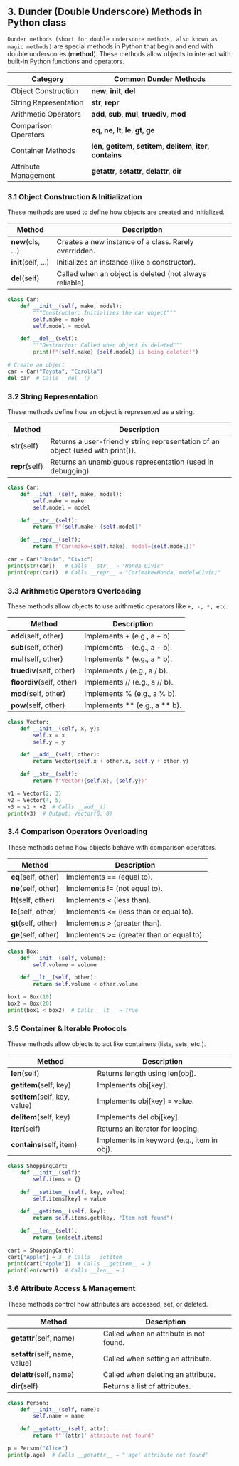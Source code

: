 ## 3. Dunder (Double Underscore) Methods in Python class

`Dunder methods (short for double underscore methods, also known as magic methods)` are special methods in Python 
that begin and end with double underscores (__method__). These methods allow objects to interact with 
built-in Python functions and operators.

| Category               | 	Common Dunder Methods                                                 |
|------------------------|------------------------------------------------------------------------|
| Object Construction	   | __new__, __init__, __del__                                             |
| String Representation	 | __str__, __repr__                                                      |
| Arithmetic Operators   | 	__add__, __sub__, __mul__, __truediv__, __mod__                       |
| Comparison Operators   | 	__eq__, __ne__, __lt__, __le__, __gt__, __ge__                        |
| Container Methods	     | __len__, __getitem__, __setitem__, __delitem__, __iter__, __contains__ |
| Attribute Management	  | __getattr__, __setattr__, __delattr__, __dir__                         |

### 3.1 Object Construction & Initialization

These methods are used to define how objects are created and initialized.

| Method	              | Description                                             |
|----------------------|---------------------------------------------------------|
| __new__(cls, ...)	   | Creates a new instance of a class. Rarely overridden.   |
| __init__(self, ...)	 | Initializes an instance (like a constructor).           |
| __del__(self)	       | Called when an object is deleted (not always reliable). |

```python
class Car:
    def __init__(self, make, model):
        """Constructor: Initializes the car object"""
        self.make = make
        self.model = model

    def __del__(self):
        """Destructor: Called when object is deleted"""
        print(f"{self.make} {self.model} is being deleted!")

# Create an object
car = Car("Toyota", "Corolla")
del car  # Calls __del__()

```

### 3.2 String Representation

These methods define how an object is represented as a string.

| Method	         | Description                                                                     |
|-----------------|---------------------------------------------------------------------------------|
| __str__(self)	  | Returns a user-friendly string representation of an object (used with print()). |
| __repr__(self)	 | Returns an unambiguous representation (used in debugging).                      |

```python
class Car:
    def __init__(self, make, model):
        self.make = make
        self.model = model

    def __str__(self):
        return f"{self.make} {self.model}"

    def __repr__(self):
        return f"Car(make={self.make}, model={self.model})"

car = Car("Honda", "Civic")
print(str(car))   # Calls __str__ → "Honda Civic"
print(repr(car))  # Calls __repr__ → "Car(make=Honda, model=Civic)"

```

### 3.3 Arithmetic Operators Overloading

These methods allow objects to use arithmetic operators like `+, -, *, etc`.

| Method	                   | Description                    |
|---------------------------|--------------------------------|
| __add__(self, other)      | 	Implements + (e.g., a + b).   |
| __sub__(self, other)      | 	Implements - (e.g., a - b).   |
| __mul__(self, other)      | 	Implements * (e.g., a * b).   |
| __truediv__(self, other)  | 	Implements / (e.g., a / b).   |
| __floordiv__(self, other) | 	Implements // (e.g., a // b). |
| __mod__(self, other)	     | Implements % (e.g., a % b).    |
| __pow__(self, other)	     | Implements ** (e.g., a ** b).  |

```python
class Vector:
    def __init__(self, x, y):
        self.x = x
        self.y = y

    def __add__(self, other):
        return Vector(self.x + other.x, self.y + other.y)

    def __str__(self):
        return f"Vector({self.x}, {self.y})"

v1 = Vector(2, 3)
v2 = Vector(4, 5)
v3 = v1 + v2  # Calls __add__()
print(v3)  # Output: Vector(6, 8)

```

### 3.4 Comparison Operators Overloading

These methods define how objects behave with comparison operators.

| Method	             | Description                                |
|---------------------|--------------------------------------------|
| __eq__(self, other) | 	Implements == (equal to).                 |
| __ne__(self, other) | Implements != (not equal to).              |
| __lt__(self, other) | 	Implements < (less than).                 |
| __le__(self, other) | 	Implements <= (less than or equal to).    |
| __gt__(self, other) | 	Implements > (greater than).              |
| __ge__(self, other) | 	Implements >= (greater than or equal to). |

```python
class Box:
    def __init__(self, volume):
        self.volume = volume

    def __lt__(self, other):
        return self.volume < other.volume

box1 = Box(10)
box2 = Box(20)
print(box1 < box2)  # Calls __lt__ → True

```

### 3.5 Container & Iterable Protocols

These methods allow objects to act like containers (lists, sets, etc.).

| Method	                        | Description                                |
|--------------------------------|--------------------------------------------|
| __len__(self)	                 | Returns length using len(obj).             |
| __getitem__(self, key)         | 	Implements obj[key].                      |
| __setitem__(self, key, value)	 | Implements obj[key] = value.               |
| __delitem__(self, key)	        | Implements del obj[key].                   |
| __iter__(self)	                | Returns an iterator for looping.           |
| __contains__(self, item)	      | Implements in keyword (e.g., item in obj). |


```python
class ShoppingCart:
    def __init__(self):
        self.items = {}

    def __setitem__(self, key, value):
        self.items[key] = value

    def __getitem__(self, key):
        return self.items.get(key, "Item not found")

    def __len__(self):
        return len(self.items)

cart = ShoppingCart()
cart["Apple"] = 3  # Calls __setitem__
print(cart["Apple"])  # Calls __getitem__ → 3
print(len(cart))  # Calls __len__ → 1

```

### 3.6 Attribute Access & Management

These methods control how attributes are accessed, set, or deleted.

| Method	                         | Description                            |
|---------------------------------|----------------------------------------|
| __getattr__(self, name)	        | Called when an attribute is not found. |
| __setattr__(self, name, value)	 | Called when setting an attribute.      |
| __delattr__(self, name)	        | Called when deleting an attribute.     |
| __dir__(self)	                  | Returns a list of attributes.          |

```python
class Person:
    def __init__(self, name):
        self.name = name

    def __getattr__(self, attr):
        return f"'{attr}' attribute not found"

p = Person("Alice")
print(p.age)  # Calls __getattr__ → "'age' attribute not found"

```